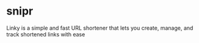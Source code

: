 # snipr
Linky is a simple and fast URL shortener that lets you create, manage, and track shortened links with ease
